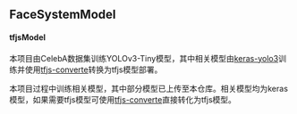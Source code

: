 
## FaceSystemModel

#### tfjsModel

本项目由CelebA数据集训练YOLOv3-Tiny模型，其中相关模型由[keras-yolo3](https://github.com/qqwweee/keras-yolo3)训练并使用[tfjs-converte](https://github.com/tensorflow/tfjs-converter)转换为tfjs模型部署。

本项目过程中训练相关模型，其中部分模型已上传至本仓库。相关模型均为keras模型，如果需要tfjs模型可使用[tfjs-converte](https://github.com/tensorflow/tfjs-converter)直接转化为tfjs模型。
